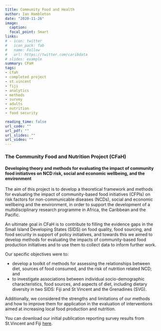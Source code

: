 ```yaml
---
title: Community Food and Health
author: Ian Hambleton
date: "2020-11-26"
image:
  caption:
  focal_point: Smart
links:
# - icon: twitter
#   icon_pack: fab
#   name: Follow
#   url: https://twitter.com/caribdata
# slides: example
summary: CFaH
tags:
- cfah
- completed project
- st.vincent
- fiji
- analytics
- methods
- survey
- adults
- nutrition
- food security

reading_time: false
url_code: ""
url_pdf: ""
url_slides: ""
url_video: ""
---
```


### The Community Food and Nutrition Project (CFaH)
#### Developing theory and methods for evaluating the impact of community food initiatives on NCD risk, social and economic wellbeing, and the environment 

The aim of this project is to develop a theoretical framework and methods for evaluating the impact of community-based food initiatives (CFPIs) on risk factors for non-communicable diseases (NCDs), social and economic wellbeing and the environment, in order to support the development of a multidisciplinary research programme in Africa, the Caribbean and the Pacific.

An ultimate goal in CFaH is to contribute to filling the evidence gaps in the Small Island Developing States (SIDS) on food quality, food sourcing, and food security in support of policy initiatives, and towards this we aimed to develop methods for evaluating the impacts of community-based food production initiatives and to use them to collect data to inform further work. 

Our specific objectives were to:

- develop a toolkit of methods for assessing the relationships between diet, sources of food consumed, and the risk of nutrition related NCD; and 
- to investigate associations between individual socio-demographic characteristics, food sources, and aspects of diet, including dietary diversity in two SIDS: Fiji and St Vincent and the Grenadines (SVG). 

Additionally, we considered the strengths and limitations of our methods and how to improve them for application in the evaluation of interventions aimed at increasing local food production and nutrition.

You can download our initial publication reporting survey results from St.Vincent and Fiji [here](https://www.mdpi.com/2072-6643/12/11/3350).